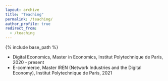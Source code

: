 ```yaml
---
layout: archive
title: "Teaching"
permalink: /teaching/
author_profile: true
redirect_from:
  - /teaching
---
```


{% include base_path %}

* Digital Economics, Master in Economics, Institut Polytechnique de Paris, 2020 - present
* E-commerce, Master IREN (Network Industries and the Digital Economy), Institut Polytechnique de Paris, 2021
